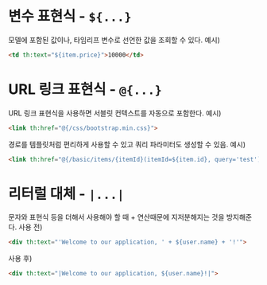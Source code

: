 # 변수 표현식 - `${...}`

모델에 포함된 값이나, 타임리프 변수로 선언한 값을 조회할 수 있다.
예시)
```html
<td th:text="${item.price}">10000</td>
```


# URL 링크 표현식 - `@{...}`

URL 링크 표현식을 사용하면 서블릿 컨텍스트를 자동으로 포함한다.
예시) 
```html
<link th:href="@{/css/bootstrap.min.css}">
```
경로를 템플릿처럼 편리하게 사용할 수 있고 쿼리 파라미터도 생성할 수 있음.
예시)
```html
<link th:href="@{/basic/items/{itemId}(itemId=${item.id}, query='test')}">
```

# 리터럴 대체 - `|...|`

문자와 표현식 등을 더해서 사용해야 할 때 + 연산때문에 지저분해지는 것을 방지해준다.
사용 전) 
```html
<div th:text="'Welcome to our application, ' + ${user.name} + '!'">
```
사용 후) 
```html
<div th:text="|Welcome to our application, ${user.name}!|">
```